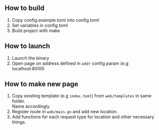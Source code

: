 



## How to build 

1. Copy config.example.toml into config.toml
2. Set variables in config.toml
3. Build project with make

## How to launch

1. Launch the binary
2. Open page on address defined in `addr` config param (e.g localhost:8000)


## How to make new page

1. Copy existing template (e.g `index.toml`) from `web/templates` in same folder.  
   Name accordingly.  
2. Register route in `web/main.go` and add new location.
3. Add functions for each request type for location and other necessary things.
